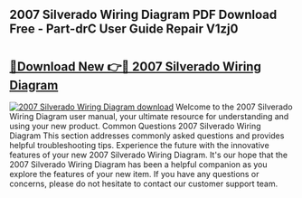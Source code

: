 ## 2007 Silverado Wiring Diagram PDF Download Free - Part-drC User Guide Repair V1zj0

# <h2><a href="http://dfnhed1.blite.top/?on=2007+Silverado+Wiring+Diagram">🔗Download New 👉🔴 2007 Silverado Wiring Diagram</a></h2>

[![2007 Silverado Wiring Diagram download](https://i.imgur.com/lujVjoI.png)](http://dfnhed1.blite.top/?on=2007+Silverado+Wiring+Diagram)
Welcome to the 2007 Silverado Wiring Diagram user manual, your ultimate resource for understanding and using your new product. Common Questions 2007 Silverado Wiring Diagram This section addresses commonly asked questions and provides helpful troubleshooting tips. Experience the future with the innovative features of your new 2007 Silverado Wiring Diagram. It's our hope that the 2007 Silverado Wiring Diagram has been a helpful companion as you explore the features of your new item. If you have any questions or concerns, please do not hesitate to contact our customer support team.

